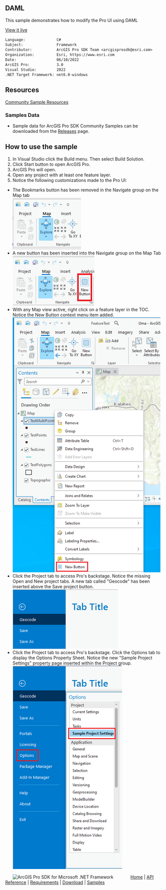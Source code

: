 ## DAML

<!-- TODO: Write a brief abstract explaining this sample -->
This sample demonstrates how to modify the Pro UI using DAML  
  


<a href="https://pro.arcgis.com/en/pro-app/sdk/" target="_blank">View it live</a>

<!-- TODO: Fill this section below with metadata about this sample-->
```
Language:              C#
Subject:               Framework
Contributor:           ArcGIS Pro SDK Team <arcgisprosdk@esri.com>
Organization:          Esri, https://www.esri.com
Date:                  06/10/2022
ArcGIS Pro:            3.0
Visual Studio:         2022
.NET Target Framework: net6.0-windows
```

## Resources

[Community Sample Resources](https://github.com/Esri/arcgis-pro-sdk-community-samples#resources)

### Samples Data

* Sample data for ArcGIS Pro SDK Community Samples can be downloaded from the [Releases](https://github.com/Esri/arcgis-pro-sdk-community-samples/releases) page.  

## How to use the sample
<!-- TODO: Explain how this sample can be used. To use images in this section, create the image file in your sample project's screenshots folder. Use relative url to link to this image using this syntax: ![My sample Image](FacePage/SampleImage.png) -->
1. In Visual Studio click the Build menu. Then select Build Solution.    
1. Click Start button to open ArcGIS Pro.  
1. ArcGIS Pro will open.  
1. Open any project with at least one feature layer.  
1. Notice the following customizations made to the Pro UI:  
* The Bookmarks button has been removed in the Navigate group on the Map tab  
![RemoveButton](screenshots/DeleteCoreButton.png)   
* A new button has been inserted into the Navigate group on the Map Tab  
![NewButton](screenshots/NewButtonCoreGroup.png)   
* With any Map view active, right click on a feature layer in the TOC. Notice the New Button context menu item added.  
![New Menu](screenshots/NewMenuItemInContextMenu.png)  
* Click the Project tab to access Pro's backstage.  Notice the missing Open and New project tabs.  A new tab called "Geocode" has been inserted above the Save project button.  
![New Backstage tab](screenshots/BackstageDeleteExistingTabsInsertNewTabs.png)  
* Click the Project tab to access Pro's backstage. Click the Options tab to display the Options Property Sheet.  Notice the new "Sample Project Settings" property page inserted within the Project group.  
![New Backstage tab](screenshots/PropertySheetOptionsDialog.png)  
  


<!-- End -->

&nbsp;&nbsp;&nbsp;&nbsp;&nbsp;&nbsp;<img src="https://esri.github.io/arcgis-pro-sdk/images/ArcGISPro.png"  alt="ArcGIS Pro SDK for Microsoft .NET Framework" height = "20" width = "20" align="top"  >
&nbsp;&nbsp;&nbsp;&nbsp;&nbsp;&nbsp;&nbsp;&nbsp;&nbsp;&nbsp;&nbsp;&nbsp;
[Home](https://github.com/Esri/arcgis-pro-sdk/wiki) | <a href="https://pro.arcgis.com/en/pro-app/latest/sdk/api-reference" target="_blank">API Reference</a> | [Requirements](https://github.com/Esri/arcgis-pro-sdk/wiki#requirements) | [Download](https://github.com/Esri/arcgis-pro-sdk/wiki#installing-arcgis-pro-sdk-for-net) | <a href="https://github.com/esri/arcgis-pro-sdk-community-samples" target="_blank">Samples</a>
